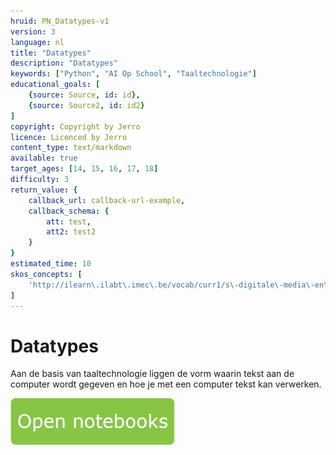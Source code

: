 ```yaml
---
hruid: PN_Datatypes-v1
version: 3
language: nl
title: "Datatypes"
description: "Datatypes"
keywords: ["Python", "AI Op School", "Taaltechnologie"]
educational_goals: [
    {source: Source, id: id}, 
    {source: Source2, id: id2}
]
copyright: Copyright by Jerro
licence: Licenced by Jerro
content_type: text/markdown
available: true
target_ages: [14, 15, 16, 17, 18]
difficulty: 3
return_value: {
    callback_url: callback-url-example,
    callback_schema: {
        att: test,
        att2: test2
    }
}
estimated_time: 10
skos_concepts: [
    'http://ilearn\.ilabt\.imec\.be/vocab/curr1/s\-digitale\-media\-en\-toepassingen'
]
---
```


# Datatypes
Aan de basis van taaltechnologie liggen de vorm waarin tekst aan de computer wordt gegeven en hoe je met een computer tekst kan verwerken.

[![](embed/Knop.png "Knop")](https://kiks.ilabt.imec.be/jupyterhub/?id=1004 "Notebooks Datatypes")

